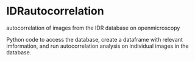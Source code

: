 # IDRautocorrelation
autocorrelation of images from the IDR database on openmicroscopy

Python code to access the database, create a dataframe with relevant imformation, and run autocorrelation analysis on individual images in the database. 
